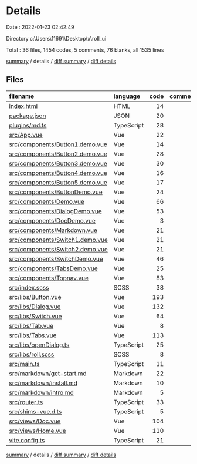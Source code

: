 # Details

Date : 2022-01-23 02:42:49

Directory c:\Users\11691\Desktop\x\roll_ui

Total : 36 files,  1454 codes, 5 comments, 76 blanks, all 1535 lines

[summary](results.md) / details / [diff summary](diff.md) / [diff details](diff-details.md)

## Files
| filename | language | code | comment | blank | total |
| :--- | :--- | ---: | ---: | ---: | ---: |
| [index.html](/index.html) | HTML | 14 | 0 | 3 | 17 |
| [package.json](/package.json) | JSON | 20 | 0 | 1 | 21 |
| [plugins/md.ts](/plugins/md.ts) | TypeScript | 28 | 1 | 4 | 33 |
| [src/App.vue](/src/App.vue) | Vue | 22 | 0 | 2 | 24 |
| [src/components/Button1.demo.vue](/src/components/Button1.demo.vue) | Vue | 14 | 0 | 0 | 14 |
| [src/components/Button2.demo.vue](/src/components/Button2.demo.vue) | Vue | 28 | 0 | 0 | 28 |
| [src/components/Button3.demo.vue](/src/components/Button3.demo.vue) | Vue | 30 | 0 | 1 | 31 |
| [src/components/Button4.demo.vue](/src/components/Button4.demo.vue) | Vue | 16 | 0 | 1 | 17 |
| [src/components/Button5.demo.vue](/src/components/Button5.demo.vue) | Vue | 17 | 0 | 1 | 18 |
| [src/components/ButtonDemo.vue](/src/components/ButtonDemo.vue) | Vue | 24 | 0 | 2 | 26 |
| [src/components/Demo.vue](/src/components/Demo.vue) | Vue | 66 | 0 | 6 | 72 |
| [src/components/DialogDemo.vue](/src/components/DialogDemo.vue) | Vue | 53 | 0 | 1 | 54 |
| [src/components/DocDemo.vue](/src/components/DocDemo.vue) | Vue | 3 | 0 | 0 | 3 |
| [src/components/Markdown.vue](/src/components/Markdown.vue) | Vue | 21 | 0 | 1 | 22 |
| [src/components/Switch1.demo.vue](/src/components/Switch1.demo.vue) | Vue | 21 | 0 | 1 | 22 |
| [src/components/Switch2.demo.vue](/src/components/Switch2.demo.vue) | Vue | 21 | 0 | 1 | 22 |
| [src/components/SwitchDemo.vue](/src/components/SwitchDemo.vue) | Vue | 46 | 0 | 7 | 53 |
| [src/components/TabsDemo.vue](/src/components/TabsDemo.vue) | Vue | 25 | 0 | 1 | 26 |
| [src/components/Topnav.vue](/src/components/Topnav.vue) | Vue | 83 | 0 | 0 | 83 |
| [src/index.scss](/src/index.scss) | SCSS | 38 | 2 | 5 | 45 |
| [src/libs/Button.vue](/src/libs/Button.vue) | Vue | 193 | 1 | 1 | 195 |
| [src/libs/Dialog.vue](/src/libs/Dialog.vue) | Vue | 132 | 0 | 4 | 136 |
| [src/libs/Switch.vue](/src/libs/Switch.vue) | Vue | 64 | 0 | 0 | 64 |
| [src/libs/Tab.vue](/src/libs/Tab.vue) | Vue | 8 | 0 | 0 | 8 |
| [src/libs/Tabs.vue](/src/libs/Tabs.vue) | Vue | 113 | 0 | 7 | 120 |
| [src/libs/openDialog.ts](/src/libs/openDialog.ts) | TypeScript | 25 | 0 | 0 | 25 |
| [src/libs/roll.scss](/src/libs/roll.scss) | SCSS | 8 | 0 | 0 | 8 |
| [src/main.ts](/src/main.ts) | TypeScript | 11 | 0 | 2 | 13 |
| [src/markdown/get-start.md](/src/markdown/get-start.md) | Markdown | 22 | 0 | 6 | 28 |
| [src/markdown/install.md](/src/markdown/install.md) | Markdown | 10 | 0 | 5 | 15 |
| [src/markdown/intro.md](/src/markdown/intro.md) | Markdown | 5 | 0 | 0 | 5 |
| [src/router.ts](/src/router.ts) | TypeScript | 33 | 0 | 4 | 37 |
| [src/shims-vue.d.ts](/src/shims-vue.d.ts) | TypeScript | 5 | 0 | 0 | 5 |
| [src/views/Doc.vue](/src/views/Doc.vue) | Vue | 104 | 0 | 5 | 109 |
| [src/views/Home.vue](/src/views/Home.vue) | Vue | 110 | 0 | 2 | 112 |
| [vite.config.ts](/vite.config.ts) | TypeScript | 21 | 1 | 2 | 24 |

[summary](results.md) / details / [diff summary](diff.md) / [diff details](diff-details.md)
